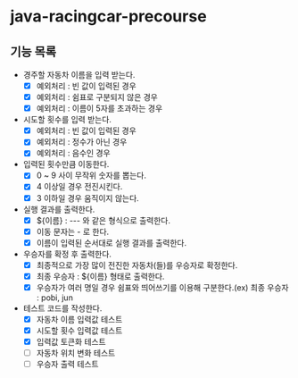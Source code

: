 # java-racingcar-precourse

## 기능 목록

- 경주할 자동차 이름을 입력 받는다.
    - [x] 예외처리 : 빈 값이 입력된 경우
    - [x] 예외처리 : 쉼표로 구분되지 않은 경우
    - [x] 예외처리 : 이름이 5자를 초과하는 경우

- 시도할 횟수를 입력 받는다.
    - [x] 예외처리 : 빈 값이 입력된 경우
    - [x] 예외처리 : 정수가 아닌 경우
    - [x] 예외처리 : 음수인 경우

- 입력된 횟수만큼 이동한다.
    - [x] 0 ~ 9 사이 무작위 숫자를 뽑는다.
    - [x] 4 이상일 경우 전진시킨다.
    - [x] 3 이하일 경우 움직이지 않는다.

- 실행 결과를 출력한다.
    - [x] ${이름} : --- 와 같은 형식으로 출력한다.
    - [x] 이동 문자는 - 로 한다.
    - [x] 이름이 입력된 순서대로 실행 결과를 출력한다.

- 우승자를 확정 후 출력한다.
    - [x] 최종적으로 가장 많이 전진한 자동차(들)를 우승자로 확정한다.
    - [x] 최종 우승자 : ${이름} 형태로 출력한다.
    - [x] 우승자가 여러 명일 경우 쉼표와 띄어쓰기를 이용해 구분한다.(ex) 최종 우승자 : pobi, jun

- 테스트 코드를 작성한다.
    - [x] 자동차 이름 입력값 테스트
    - [x] 시도할 횟수 입력값 테스트
    - [x] 입력값 토큰화 테스트
    - [ ] 자동차 위치 변화 테스트
    - [ ] 우승자 출력 테스트
